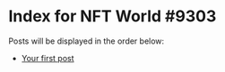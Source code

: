 # Index for NFT World #9303
Posts will be displayed in the order below:

- [Your first post](./001-first.md)

